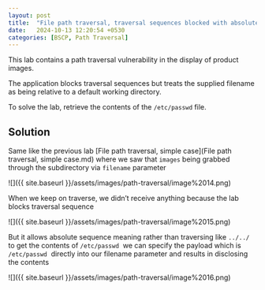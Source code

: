 ```yaml
---
layout: post
title:  "File path traversal, traversal sequences blocked with absolute path bypass"
date:   2024-10-13 12:20:54 +0530
categories: [BSCP, Path Traversal]
---
```


  

This lab contains a path traversal vulnerability in the display of product images.

The application blocks traversal sequences but treats the supplied filename as being relative to a default working directory.

To solve the lab, retrieve the contents of the `/etc/passwd` file.

  

## Solution

  

Same like the previous lab [File path traversal, simple case](File path traversal, simple case.md) where we saw that `images` being grabbed through the subdirectory via `filename`⁠ parameter 

  

![]({{ site.baseurl }}/assets/images/path-traversal/image%2014.png)  

  

When we keep on traverse, we didn’t receive anything because the lab blocks traversal sequence 

  

![]({{ site.baseurl }}/assets/images/path-traversal/image%2015.png)  

  

But it allows absolute sequence meaning rather than traversing like `../../`  to get the contents of `/etc/passwd`  we can specify the payload which is `/etc/passwd`  directly into our filename parameter and results in disclosing the contents

  

![]({{ site.baseurl }}/assets/images/path-traversal/image%2016.png)